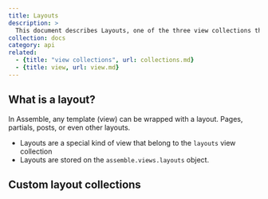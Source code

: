 ```yaml
---
title: Layouts
description: > 
  This document describes Layouts, one of the three view collections that Assemble ships with by default. Layouts are views (templates) that can wrap other views with common content or code.
collection: docs
category: api
related: 
  - {title: "view collections", url: collections.md}
  - {title: view, url: view.md}
---
```


## What is a layout?

In Assemble, any template (view) can be wrapped with a layout. Pages, partials, posts, or even other layouts.

- Layouts are a special kind of view that belong to the `layouts` view collection
- Layouts are stored on the `assemble.views.layouts` object.

## Custom layout collections

